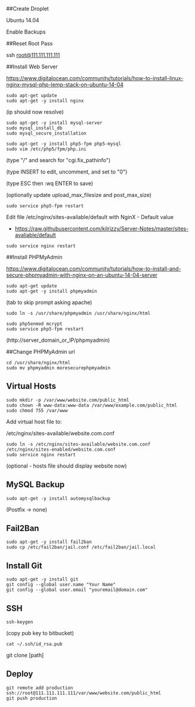 ##Create Droplet

Ubuntu 14.04

Enable Backups

##Reset Root Pass

ssh root@111.111.111.111

##Install Web Server

https://www.digitalocean.com/community/tutorials/how-to-install-linux-nginx-mysql-php-lemp-stack-on-ubuntu-14-04

```
sudo apt-get update
sudo apt-get -y install nginx
```

(ip should now resolve)

```
sudo apt-get -y install mysql-server
sudo mysql_install_db
sudo mysql_secure_installation
```

```
sudo apt-get -y install php5-fpm php5-mysql
sudo vim /etc/php5/fpm/php.ini
```

(type "/" and search for "cgi.fix_pathinfo")

(type INSERT to edit, uncomment, and set to "0")

(type ESC then :wq ENTER to save)

(optionally update upload_max_filesize and post_max_size)

```
sudo service php5-fpm restart
```

Edit file /etc/nginx/sites-available/default with NginX - Default value

- https://raw.githubusercontent.com/kilrizzy/Server-Notes/master/sites-avaliable/default

```
sudo service nginx restart
```

##Install PHPMyAdmin

https://www.digitalocean.com/community/tutorials/how-to-install-and-secure-phpmyadmin-with-nginx-on-an-ubuntu-14-04-server 

```
sudo apt-get update
sudo apt-get -y install phpmyadmin
```

(tab to skip prompt asking apache)

```
sudo ln -s /usr/share/phpmyadmin /usr/share/nginx/html
```

```
sudo php5enmod mcrypt
sudo service php5-fpm restart
```

(http://server_domain_or_IP/phpmyadmin)

##Change PHPMyAdmin url

```
cd /usr/share/nginx/html
sudo mv phpmyadmin moresecurephpmyadmin
```

## Virtual Hosts

```
sudo mkdir -p /var/www/website.com/public_html
sudo chown -R www-data:www-data /var/www/example.com/public_html
sudo chmod 755 /var/www
```

Add virtual host file to:

/etc/nginx/sites-available/website.com.conf

```
sudo ln -s /etc/nginx/sites-available/website.com.conf /etc/nginx/sites-enabled/website.com.conf
sudo service nginx restart
```

(optional - hosts file should display website now)

## MySQL Backup

```
sudo apt-get -y install automysqlbackup
```
(Postfix -> none)

## Fail2Ban

```
sudo apt-get -y install fail2ban
sudo cp /etc/fail2ban/jail.conf /etc/fail2ban/jail.local
```

## Install Git
```
sudo apt-get -y install git
git config --global user.name "Your Name"
git config --global user.email "youremail@domain.com"
```

## SSH
```
ssh-keygen 
```
<enter> <enter> <enter>
(copy pub key to bitbucket)
```
cat ~/.ssh/id_rsa.pub
```

git clone [path]

## Deploy
```
git remote add production ssh://root@111.111.111.111/var/www/website.com/public_html
git push production
```
